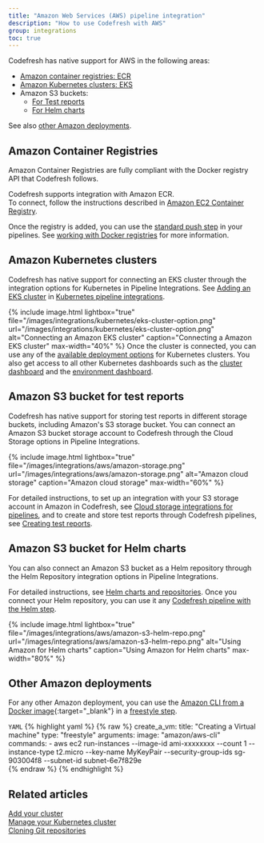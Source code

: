 ```yaml
---
title: "Amazon Web Services (AWS) pipeline integration"
description: "How to use Codefresh with AWS"
group: integrations
toc: true
---
```


Codefresh has native support for AWS in the following areas:

- [Amazon container registries: ECR](#amazon-container-registries)
- [Amazon Kubernetes clusters: EKS](#amazon-kubernetes-clusters)
- Amazon S3 buckets:
  - [For Test reports](#amazon-s3-bucket-for-test-reports)
  - [For Helm charts](#amazon-s3-bucket-for-helm-charts)

See also [other Amazon deployments](#other-amazon-deployments).

## Amazon Container Registries

Amazon Container Registries are fully compliant with the Docker registry API that Codefresh follows. 

Codefresh supports integration with Amazon ECR.  
To connect, follow the instructions described in [Amazon EC2 Container Registry]({{site.baseurl}}/docs/integrations/docker-registries/amazon-ec2-container-registry/).

Once the registry is added, you can use the [standard push step]({{site.baseurl}}/docs/pipelines/steps/push/) in your pipelines. See [working with Docker registries]({{site.baseurl}}/docs/ci-cd-guides/working-with-docker-registries/) for more information.

## Amazon Kubernetes clusters

Codefresh has native support for connecting an EKS cluster through the integration options for Kubernetes in Pipeline Integrations.
See [Adding an EKS cluster]({{site.baseurl}}/docs/integrations/kubernetes/#adding-eks-cluster) in [Kubernetes pipeline integrations]({{site.baseurl}}/docs/integrations/kubernetes/).

<!-- ask Kostis which is correct? 
{% 
	include image.html 
	lightbox="true" 
file="/images/integrations/aws/aws-integration.png" 
url="/images/integrations/aws/aws-integration.png" 
alt="Connecting an Amazon cluster" 
caption="Connecting a Amazon cluster" 
max-width="40%" 
%}
-->
{% 
	include image.html 
	lightbox="true" 
file="/images/integrations/kubernetes/eks-cluster-option.png" 
url="/images/integrations/kubernetes/eks-cluster-option.png" 
alt="Connecting an Amazon EKS cluster" 
caption="Connecting a Amazon EKS cluster" 
max-width="40%" 
%}
Once the cluster is connected, you can use any of the [available deployment options]({{site.baseurl}}/docs/deployments/kubernetes/) for Kubernetes clusters. You also get access to all other Kubernetes dashboards such as the [cluster dashboard]({{site.baseurl}}/docs/deployments/kubernetes/manage-kubernetes/) and the [environment dashboard]({{site.baseurl}}/docs/deployments/kubernetes/environment-dashboard/).

## Amazon S3 bucket for test reports

Codefresh has native support for storing test reports in different storage buckets, including Amazon's S3 storage bucket.
You can connect an Amazon S3 bucket storage account to Codefresh through the Cloud Storage options in Pipeline Integrations.  



{% include
image.html
lightbox="true"
file="/images/integrations/aws/amazon-storage.png"
url="/images/integrations/aws/amazon-storage.png"
alt="Amazon cloud storage"
caption="Amazon cloud storage"
max-width="60%"
%}

For detailed instructions, to set up an integration with your S3 storage account in Amazon in Codefresh, see [Cloud storage integrations for pipelines]({{site.baseurl}}/docs/integrations/cloud-storage/), and to create and store test reports through Codefresh pipelines, see [Creating test reports]({{site.baseurl}}/docs/testing/test-reports/). 

## Amazon S3 bucket for Helm charts

You can also connect an Amazon S3 bucket as a Helm repository through the Helm Repository integration options in Pipeline Integrations. 

For detailed instructions, see [Helm charts and repositories]({{site.baseurl}}/docs/deployments/helm/helm-charts-and-repositories/).
Once you connect your Helm repository, you can use it any [Codefresh pipeline with the Helm step]({{site.baseurl}}/docs/deployments/helm/using-helm-in-codefresh-pipeline/). 


{% include
image.html
lightbox="true"
file="/images/integrations/aws/amazon-s3-helm-repo.png"
url="/images/integrations/aws/amazon-s3-helm-repo.png"
alt="Using Amazon for Helm charts"
caption="Using Amazon for Helm charts"
max-width="80%"
%}



## Other Amazon deployments

For any other Amazon deployment, you can use the [Amazon CLI from a Docker image](https://hub.docker.com/r/amazon/aws-cli){:target="\_blank"} in a [freestyle step]({{site.baseurl}}/docs/pipelines/steps/freestyle/).

`YAML`
{% highlight yaml %}
{% raw %}
  create_a_vm:
    title: "Creating a Virtual machine"
    type: "freestyle"
    arguments:
      image: "amazon/aws-cli"
      commands:
        - aws ec2 run-instances --image-id ami-xxxxxxxx --count 1 --instance-type t2.micro --key-name MyKeyPair --security-group-ids sg-903004f8 --subnet-id subnet-6e7f829e  
{% endraw %}
{% endhighlight %}


## Related articles
[Add your cluster]({{site.baseurl}}/docs/integrations/kubernetes/#connect-a-kubernetes-cluster)  
[Manage your Kubernetes cluster]({{site.baseurl}}/docs/deployments/kubernetes/manage-kubernetes/)  
[Cloning Git repositories]({{site.baseurl}}/docs/example-catalog/ci-examples/git-checkout/)  

